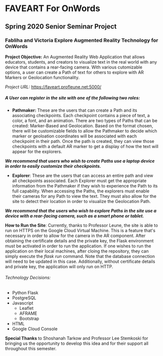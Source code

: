 # FAVEART For OnWords 
## Spring 2020 Senior Seminar Project
### Fabliha and Victoria Explore Augmented Reality Technology for OnWords

**Project Objective:** An Augmented Reality Web Application that allows educators, students, and creators to visualize text in the real world with any device that contains a rear-facing camera. With various cutomizable options, a user can create a Path of text for others to explore with AR Markers or Geolocation functionality.

*Project URL:* https://faveart.profleune.net:5000/ 

##### A User can register in the site with one of the following two roles: 
* **Pathmaker:** These are the users that can create a Path and its associating checkpoints. Each checkpoint contains a piece of text, a color, a font, and an animation. There are two types of Paths that can be created: Marker-Based and Geolocation. Based on the format chosen, there will be customizable fields to allow the Pathmaker to decide which marker or geoloation coordinates will be associated with each checkpoint in their path. Once the path is created, they can view those checkpoints with a default AR marker to get a display of how the text will appear for the explorers.

***We recommend that users who wish to create Paths use a laptop device in order to easily customize their checkpoints.***

* **Explorer**: These are the users that can access an entire path and view all checkpoints associated. Each Explorer must get the appropriate information from the Pathmaker if they wish to experience the Path to its full capability. When accessing the Paths, the explorers must enable their cameras for any Path to view the text. They must also allow for the site to detect their location in order to visualize the Geolocation Path.

***We recommend that the users who wish to explore Paths in the site use a device with a rear-facing camera, such as a smart phone or tablet.***

**How to Run the Site**: Currently, thanks to Professor Leune, the site is able to run on HTTPS on the Google Cloud Virtual Machine. This is a feature that's necessary in order to allow for the camera in the AR component. After obtaining the certificate details and the private key, the Flask environment must be activated in order to run the application. If one wishes to run the application on their local machines, after cloing the repository, they can simply execute the *flask run* command. Note that the database connection will need to be updated in this case. Additionally, without certificate details and private key, the application will only run on HTTP.

###### Technology Decisions:
* Python Flask
* PostgreSQL 
* Javascript
	* Leaflet
	* AFRAME
	* Bootstrap
* HTML 
* Google Cloud Console

**Special Thanks** to Shoshanah Tarkow and Professor Lee Stemkoski for bringing us the opportunity to develop this idea and for their support all throughout this semester.

